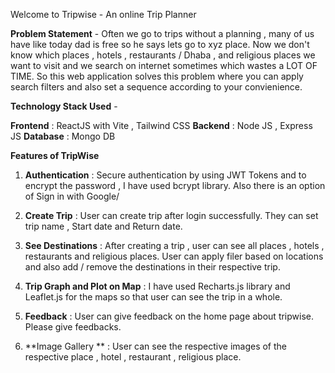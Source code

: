 Welcome to Tripwise - An online Trip Planner

**Problem Statement** - Often we go to trips without a planning , many of us have like today dad is free so he says lets go to xyz place. Now we don't know which places , hotels , restaurants / Dhaba , and religious places we want to visit and we search on internet sometimes which wastes a LOT OF TIME. So this web application solves this problem where you can apply search filters and also set a sequence according to your convienience.

**Technology Stack Used** - 

**Frontend** : ReactJS with Vite , Tailwind CSS
**Backend** : Node JS , Express JS 
**Database** : Mongo DB

**Features of TripWise**
1. **Authentication** : Secure authentication by using JWT Tokens and to encrypt the password , I have used bcrypt library. Also there is an option of Sign in with Google/
   
2. **Create Trip** : User can create trip after login successfully. They can set trip name , Start date and Return date.

3. **See Destinations** : After creating a trip , user can see all places , hotels , restaurants and religious places. User can apply filer based on locations and also add / remove the destinations in their respective trip.

4. **Trip Graph and Plot on Map** : I have used Recharts.js library  and Leaflet.js for the maps so that user can see the trip in a whole.

5. **Feedback** : User can give feedback on the home page about tripwise. Please give feedbacks.

6. **Image Gallery ** : User can see the respective images of the respective place , hotel , restaurant , religious place.

